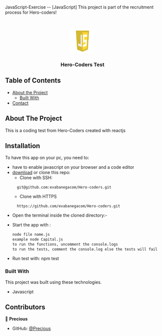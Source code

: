 <!--
*** Thanks for checking out this README Template. If you have a suggestion that would
*** make this better, please fork the repo and create a pull request or simply open
*** an issue with the tag "enhancement".
*** Thanks again! Now go create something AMAZING! :D
-->

<!-- PROJECT SHIELDS -->
<!--
*** I'm using markdown "reference style" links for readability.
*** Reference links are enclosed in brackets [ ] instead of parentheses ( ).
*** See the bottom of this document for the declaration of the reference variables
*** for contributors-url, forks-url, etc. This is an optional, concise syntax you may use.
*** https://www.markdownguide.org/basic-syntax/#reference-style-links
-->
JavaScript-Exercise -- [JavaScript]
This project is part of the recruitment process for Hero-coders!

<br />
<p align="center">
  <a href="https://github.com/evabanegacom/Hero-coders">
    <img src="images/JS.jpg" alt="Logo" width="80" height="80">
  </a>

  <h3 align="center">Hero-Coders Test</h3>

<!-- TABLE OF CONTENTS -->
## Table of Contents

* [About the Project](#about-the-project)
  * [Built With](#built-with)
* [Contact](#contact)

<!-- ABOUT THE PROJECT -->
## About The Project

This is a coding test from Hero-Coders created with reactjs
<!-- INSTALLATION -->
## Installation

To have this app on your pc, you need to:
* have to enable javascript on your browser and a code editor
* [download](git@github.com:evabanegacom/Hero-coders.git) or clone this repo:
  - Clone with SSH:
  ```
    git@github.com:evabanegacom/Hero-coders.git
  ```
  - Clone with HTTPS
  ```
    https://github.com/evabanegacom/Hero-coders.git
  ```
* Open the terminal inside the cloned directory:-

- Start the app with :
  ```
  node file name.js
  example node Capital.js
  to run the functions, uncomment the console.logs
  to run the tests, comment the console.log else the tests will fail

  ```
- Run test with:
  npm test

### Built With
This project was built using these technologies.
* Javascript

<!-- CONTACT -->
## Contributors

👤 **Precious**

- GitHub: [@Precious](https://github.com/evabanegacom)
